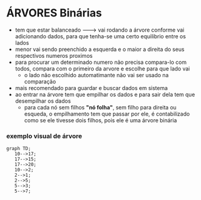 # ÁRVORES Binárias
* tem que estar balanceado ---> vai rodando a árvore conforme vai adicionando dados, para que tenha-se uma certo equilibrio entre os lados
* menor vai sendo preenchido a esquerda e o maior a direita do seus respectivos numeros proximos
* para procurar um determinado numero não precisa compara-lo com todos, compara com o primeiro da arvore e escolhe para que lado vai
   * o lado não escolhido automatimante não vai ser usado na comparação
* mais recomendado para guardar e buscar dados em sistema
* ao entrar na árvore tem que empilhar os dados e para sair dela tem que desempilhar os dados
  * para cada nó sem filhos **"nó folha"**, sem filho para direita ou esqueda, o empilhamento tem que passar por ele, é contabilizado como se ele tivesse dois filhos, pois ele é uma árvore binária
### exemplo visual de árvore
 ```mermaid
graph TD;
    10-->17;
    17-->15;
    17-->20;
    10-->2;
    2-->1;
    2-->5;
    5-->3;
    5-->7;
```
